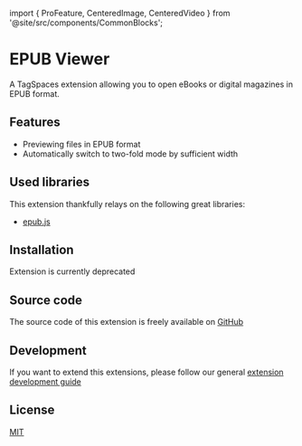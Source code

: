 import { ProFeature, CenteredImage, CenteredVideo } from '@site/src/components/CommonBlocks';

# EPUB Viewer

A TagSpaces extension allowing you to open eBooks or digital magazines in EPUB format.

## Features

- Previewing files in EPUB format
- Automatically switch to two-fold mode by sufficient width

<CenteredVideo
    caption="The EPUB viewer in action"
    src="/media/extensions/viewer-epub.mp4"
    posterUrl="/media/extensions/viewer-epub.jpg"
    maxWidth="100%"
    autoPlay
    showCaption
  />

<!-- ![Screenshot of the viewerEPUB](/media/extensions/viewer-epub-lead.png)

![Screenshot of the viewerEPUB](/media/extensions/viewer-epub-twofold.png) -->

## Used libraries

This extension thankfully relays on the following great libraries:

- [epub.js](https://github.com/futurepress/epub.js/)

## Installation

Extension is currently deprecated

## Source code

The source code of this extension is freely available on [GitHub](https://github.com/tagspaces/tagspaces-extensions/tree/main/ebook-viewer)

## Development

If you want to extend this extensions, please follow our general [extension development guide](/dev/extension-development-guide)

## License

[MIT](https://github.com/tagspaces/tagspaces-extensions/blob/main/ebook-viewer/LICENSE.txt)
